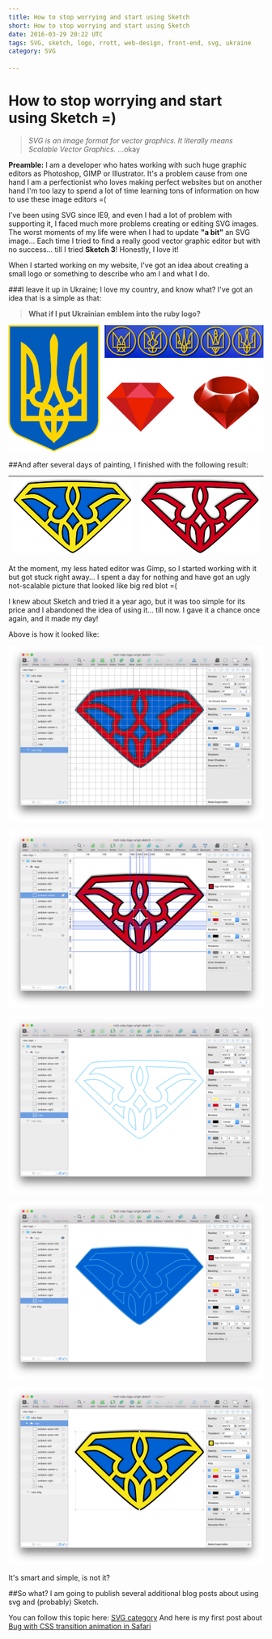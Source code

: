 ```yaml
---
title: How to stop worrying and start using Sketch
short: How to stop worrying and start using Sketch
date: 2016-03-29 20:22 UTC
tags: SVG, sketch, logo, rrott, web-design, front-end, svg, ukraine
category: SVG

---
```

# How to stop worrying and start using Sketch =)

> *SVG is an image format for vector graphics. It literally means Scalable Vector Graphics.*
...okay


**Preamble:** I am a developer who hates working with such huge graphic editors as Photoshop, GIMP or Illustrator. It's a problem cause from one hand I am a perfectionist who loves making perfect websites but on another hand I'm too lazy to spend a lot of time learning tons of information on how to use these image editors =(

I've been using SVG since IE9, and even I had a lot of problem with supporting it, I faced much more problems creating or editing SVG images. The worst moments of my life were when I had to update **"a bit"** an SVG image... Each time I tried to find a really good vector graphic editor but with no success... till I tried **Sketch 3**! 
Honestly, I love it!

When I started working on my website, I've got an idea about creating a small logo or something to describe who am I and what I do. 

###I leave it up in Ukraine; I love my country,  and know what? I've got an idea that is a simple as that:  
>**What if I put Ukrainian emblem into the ruby logo?**


![Ruby-Logo-Idea](../images/blog/sketch-svg-ruby-logo/logo-ideas.png)


##And after several days of painting, I finished with the following result:



|![Ruby-Logo-ukraine](../images/rrott-ruby-logo-ukraine.svg)|![Ruby-Logo](../images/rrott-ruby-logo.svg)|
|---|---|
At the moment, my less hated editor was Gimp, so I started working with it but got stuck right away... I spent a day for nothing and have got an ugly not-scalable picture that looked like big red blot =(

I knew about Sketch and tried it a year ago, but it was too simple for its price and I abandoned the idea of using it... till now. I gave it a chance once again, and it made my day!

Above is how it looked like:


![Ruby-Logo-Idea](../images/blog/sketch-svg-ruby-logo/sketch-with-grids.png)


![Ruby-Logo-Idea](../images/blog/sketch-svg-ruby-logo/sketch-with-rulles.png)


![Ruby-Logo-Idea](../images/blog/sketch-svg-ruby-logo/transparent-emblem-of-ukraine.png)


![Ruby-Logo-Idea](../images/blog/sketch-svg-ruby-logo/emblem-of-ukraine.png)


![Ruby-Logo-Idea](../images/blog/sketch-svg-ruby-logo/collored-emblem-of-ukraine.png)

It's smart and simple, is not it?

##So what?
I am going to publish several additional blog posts about using svg and (probably) Sketch.

You can follow this topic here: [SVG category](/blog/svg/)
And here is my first post about [Bug with CSS transition animation in Safari](/blog/svg/issue-with-css-transition-animation-in-safari.html)
